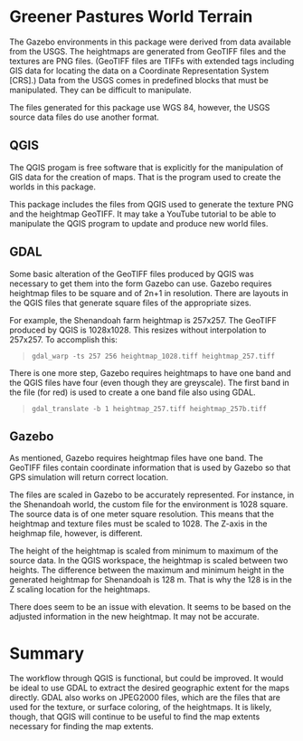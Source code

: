 # Greener Pastures World Terrain

The Gazebo environments in this package were derived from data available from the USGS.  The heightmaps are generated from GeoTIFF files and the textures are PNG files.  (GeoTIFF files are TIFFs with extended tags including GIS data for locating the data on a Coordinate Representation System [CRS].)  Data from the USGS comes in predefined blocks that must be manipulated.  They can be difficult to manipulate.

The files generated for this package use WGS 84, however, the USGS source data files do use another format.

## QGIS

The QGIS progam is free software that is explicitly for the manipulation of GIS data for the creation of maps.  That is the program used to create the worlds in this package.

This package includes the files from QGIS used to generate the texture PNG and the heightmap GeoTIFF.  It may take a YouTube tutorial to be able to manipulate the QGIS program to update and produce new world files.

## GDAL

Some basic alteration of the GeoTIFF files produced by QGIS was necessary to get them into the form Gazebo can use.  Gazebo requires heightmap files to be square and of 2n+1 in resolution.  There are layouts in the QGIS files that generate square files of the appropriate sizes.

For example, the Shenandoah farm heightmap is 257x257.  The GeoTIFF produced by QGIS is 1028x1028.  This resizes without interpolation to 257x257.  To accomplish this:
>`gdal_warp -ts 257 256 heightmap_1028.tiff heightmap_257.tiff`

There is one more step, Gazebo requires heightmaps to have one band and the QGIS files have four (even though they are greyscale).  The first band in the file (for red) is used to create a one band file also using GDAL.
>`gdal_translate -b 1 heightmap_257.tiff heightmap_257b.tiff`

## Gazebo

As mentioned, Gazebo requires heightmap files have one band.  The GeoTIFF files contain coordinate information that is used by Gazebo so that GPS simulation will return correct location.

The files are scaled in Gazebo to be accurately represented.  For instance, in the Shenandoah world, the custom file for the environment is 1028 square.  The source data is of one meter square resolution.  This means that the heightmap and texture files must be scaled to 1028.  The Z-axis in the heighmap file, however, is different.  

The height of the heightmap is scaled from minimum to maximum of the source data.  In the QGIS workspace, the heightmap is scaled between two heights.  The difference between the maximum and minimum height in the generated heightmap for Shenandoah is 128 m.  That is why the 128 is in the Z scaling location for the heightmaps.  

There does seem to be an issue with elevation.  It seems to be based on the adjusted information in the new heightmap.  It may not be accurate.

# Summary

The workflow through QGIS is functional, but could be improved.  It would be ideal to use GDAL to extract the desired geographic extent for the maps directly.  GDAL also works on JPEG2000 files, which are the files that are used for the texture, or surface coloring, of the heightmaps.  It is likely, though, that QGIS will continue to be useful to find the map extents necessary for finding the map extents.
